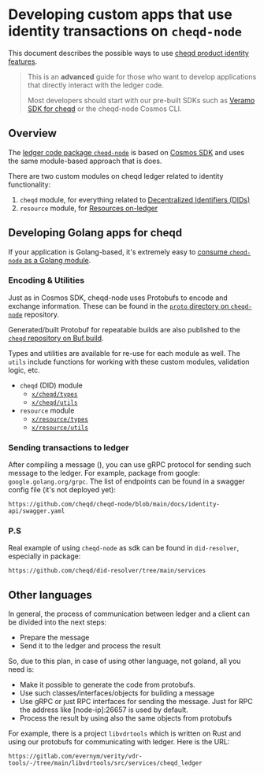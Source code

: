 # Developing custom apps that use identity transactions on `cheqd-node`

This document describes the possible ways to use [cheqd product identity features](https://product.cheqd.io/).

> This is an **advanced** guide for those who want to develop applications that directly interact with the ledger code.
>
> Most developers should start with our pre-built SDKs such as [Veramo SDK for cheqd](../veramo-sdk-for-cheqd/README.md) or the cheqd-node Cosmos CLI.

## Overview

The [ledger code package `cheqd-node`](https://github.com/cheqd/cheqd-node) is based on [Cosmos SDK](https://docs.cosmos.network/) and uses the same module-based approach that is does.

There are two custom modules on cheqd ledger related to identity functionality:

1. `cheqd` module, for everything related to [Decentralized Identifiers (DIDs)](README.md)
2. `resource` module, for [Resources on-ledger](../resources/README.md)

## Developing Golang apps for cheqd

If your application is Golang-based, it's extremely easy to [consume `cheqd-node` as a Golang module](https://github.com/cheqd/cheqd-node).

### Encoding & Utilities

Just as in Cosmos SDK, cheqd-node uses Protobufs to encode and exchange information. These can be found in the [`proto` directory on `cheqd-node`](https://github.com/cheqd/cheqd-node/tree/main/proto/) repository.

Generated/built Protobuf for repeatable builds are also published to the [`cheqd` repository on Buf.build](https://buf.build/cheqd/repositories).

Types and utilities are available for re-use for each module as well. The `utils` include functions for working with these custom modules, validation logic, etc.

* `cheqd` (DID) module
  * [`x/cheqd/types`](https://github.com/cheqd/cheqd-node/tree/main/x/cheqd/types)
  * [`x/cheqd/utils`](https://github.com/cheqd/cheqd-node/tree/main/x/cheqd/utils)
* `resource` module
  * [`x/resource/types`](https://github.com/cheqd/cheqd-node/tree/main/x/resource/types)
  * [`x/resource/utils`](https://github.com/cheqd/cheqd-node/tree/main/x/resource/utils)

### Sending transactions to ledger

After compiling a message (), you can use gRPC protocol for sending such message to the ledger. For example, package from google: `google.golang.org/grpc`.
The list of endpoints can be found in a swagger config file (it's not deployed yet):

```link
https://github.com/cheqd/cheqd-node/blob/main/docs/identity-api/swagger.yaml
```

### P.S

Real example of using `cheqd-node` as sdk can be found in `did-resolver`, especially in package:

```link
https://github.com/cheqd/did-resolver/tree/main/services
```

## Other languages

In general, the process of communication between ledger and a client can be divided into the next steps:

- Prepare the message
- Send it to the ledger and process the result

So, due to this plan, in case of using other language, not goland, all you need is:

- Make it possible to generate the code from protobufs.
- Use such classes/interfaces/objects for building a message
- Use gRPC or just RPC interfaces for sending the message. Just for RPC the address like [node-ip]:26657 is used by default.
- Process the result by using also the same objects from protobufs

For example, there is a project `libvdrtools` which is written on Rust and using our protobufs for communicating with ledger.
Here is the URL:

```link
https://gitlab.com/evernym/verity/vdr-tools/-/tree/main/libvdrtools/src/services/cheqd_ledger
```
